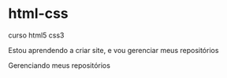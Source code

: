 # html-css
 curso html5 css3

Estou aprendendo a criar site, e vou gerenciar meus repositórios


Gerenciando meus repositórios